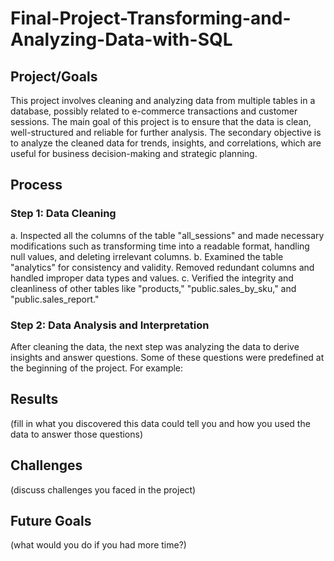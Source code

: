 # Final-Project-Transforming-and-Analyzing-Data-with-SQL

## Project/Goals
This project involves cleaning and analyzing data from multiple tables in a database, possibly related to e-commerce transactions and customer sessions. The main goal of this project is to ensure that the data is clean, well-structured and reliable for further analysis. The secondary objective is to analyze the cleaned data for trends, insights, and correlations, which are useful for business decision-making and strategic planning.

## Process
### Step 1: Data Cleaning
a. Inspected all the columns of the table "all_sessions" and made necessary modifications such as transforming time into a readable format, handling null values, and deleting irrelevant columns.
b. Examined the table "analytics" for consistency and validity. Removed redundant columns and handled improper data types and values.
c. Verified the integrity and cleanliness of other tables like "products," "public.sales_by_sku," and "public.sales_report."

### Step 2: Data Analysis and Interpretation
After cleaning the data, the next step was analyzing the data to derive insights and answer questions. Some of these questions were predefined at the beginning of the project. For example:

## Results
(fill in what you discovered this data could tell you and how you used the data to answer those questions)

## Challenges 
(discuss challenges you faced in the project)

## Future Goals
(what would you do if you had more time?)
